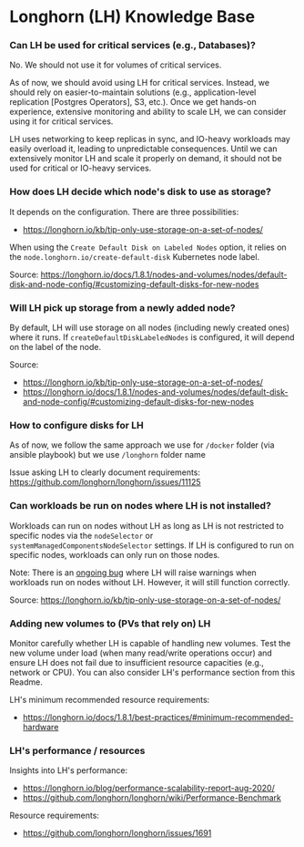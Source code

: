 # Longhorn (LH) Knowledge Base

### Can LH be used for critical services (e.g., Databases)?

No. We should not use it for volumes of critical services.

As of now, we should avoid using LH for critical services. Instead, we should rely on easier-to-maintain solutions (e.g., application-level replication [Postgres Operators], S3, etc.). Once we get hands-on experience, extensive monitoring and ability to scale LH, we can consider using it for critical services.

LH uses networking to keep replicas in sync, and IO-heavy workloads may easily overload it, leading to unpredictable consequences. Until we can extensively monitor LH and scale it properly on demand, it should not be used for critical or IO-heavy services.

### How does LH decide which node's disk to use as storage?

It depends on the configuration. There are three possibilities:
* https://longhorn.io/kb/tip-only-use-storage-on-a-set-of-nodes/

When using the `Create Default Disk on Labeled Nodes` option, it relies on the `node.longhorn.io/create-default-disk` Kubernetes node label.

Source: https://longhorn.io/docs/1.8.1/nodes-and-volumes/nodes/default-disk-and-node-config/#customizing-default-disks-for-new-nodes

### Will LH pick up storage from a newly added node?

By default, LH will use storage on all nodes (including newly created ones) where it runs. If `createDefaultDiskLabeledNodes` is configured, it will depend on the label of the node.

Source:
* https://longhorn.io/kb/tip-only-use-storage-on-a-set-of-nodes/
* https://longhorn.io/docs/1.8.1/nodes-and-volumes/nodes/default-disk-and-node-config/#customizing-default-disks-for-new-nodes

### How to configure disks for LH

As of now, we follow the same approach we use for `/docker` folder (via ansible playbook) but we use `/longhorn` folder name

Issue asking LH to clearly document requirements: https://github.com/longhorn/longhorn/issues/11125

### Can workloads be run on nodes where LH is not installed?

Workloads can run on nodes without LH as long as LH is not restricted to specific nodes via the `nodeSelector` or `systemManagedComponentsNodeSelector` settings. If LH is configured to run on specific nodes, workloads can only run on those nodes.

Note: There is an [ongoing bug](https://github.com/longhorn/longhorn/discussions/7312#discussioncomment-13030581) where LH will raise warnings when workloads run on nodes without LH. However, it will still function correctly.

Source: https://longhorn.io/kb/tip-only-use-storage-on-a-set-of-nodes/

### Adding new volumes to (PVs that rely on) LH

Monitor carefully whether LH is capable of handling new volumes. Test the new volume under load (when many read/write operations occur) and ensure LH does not fail due to insufficient resource capacities (e.g., network or CPU). You can also consider LH's performance section from this Readme.

LH's minimum recommended resource requirements:
* https://longhorn.io/docs/1.8.1/best-practices/#minimum-recommended-hardware

### LH's performance / resources

Insights into LH's performance:
* https://longhorn.io/blog/performance-scalability-report-aug-2020/
* https://github.com/longhorn/longhorn/wiki/Performance-Benchmark

Resource requirements:
* https://github.com/longhorn/longhorn/issues/1691
